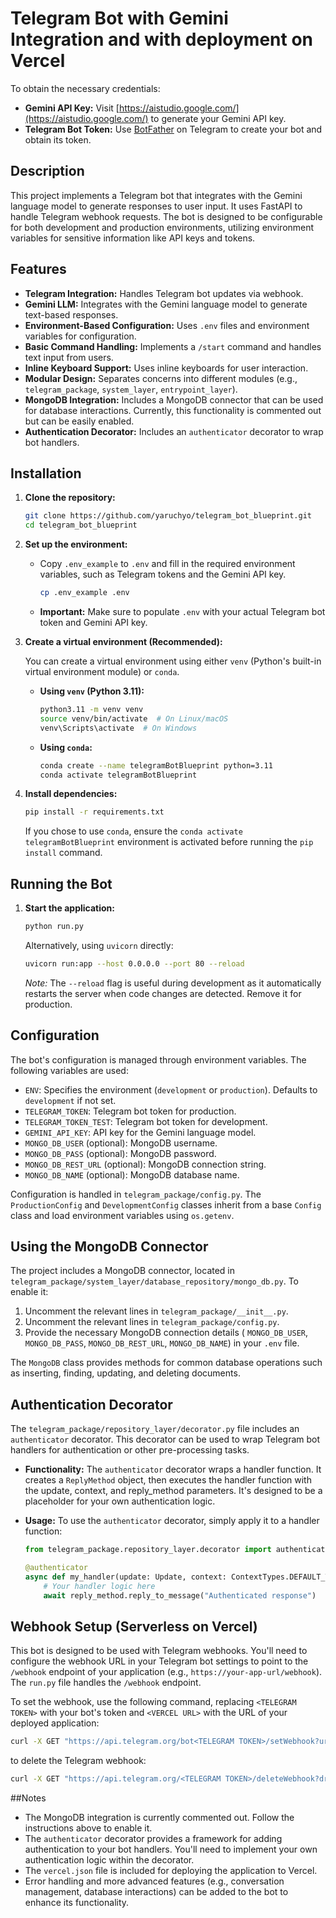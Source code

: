 # Telegram Bot with Gemini Integration and with deployment on Vercel

To obtain the necessary credentials:

*   **Gemini API Key:**  Visit [https://aistudio.google.com/](https://aistudio.google.com/) to generate your Gemini API key.
*   **Telegram Bot Token:** Use [BotFather](https://t.me/BotFather) on Telegram to create your bot and obtain its token.

## Description

This project implements a Telegram bot that integrates with the Gemini language model to generate responses to user input. It uses FastAPI to handle Telegram webhook requests. The bot is designed to be configurable for both development and production environments, utilizing environment variables for sensitive information like API keys and tokens.

## Features

*   **Telegram Integration:** Handles Telegram bot updates via webhook.
*   **Gemini LLM:** Integrates with the Gemini language model to generate text-based responses.
*   **Environment-Based Configuration:** Uses `.env` files and environment variables for configuration.
*   **Basic Command Handling:** Implements a `/start` command and handles text input from users.
*   **Inline Keyboard Support:** Uses inline keyboards for user interaction.
*   **Modular Design:** Separates concerns into different modules (e.g., `telegram_package`, `system_layer`, `entrypoint_layer`).
*   **MongoDB Integration:** Includes a MongoDB connector that can be used for database interactions. Currently, this functionality is commented out but can be easily enabled.
*   **Authentication Decorator:** Includes an `authenticator` decorator to wrap bot handlers.

## Installation

1.  **Clone the repository:**

    ```bash
    git clone https://github.com/yaruchyo/telegram_bot_blueprint.git
    cd telegram_bot_blueprint
    ```

2.  **Set up the environment:**

    *   Copy `.env_example` to `.env` and fill in the required environment variables, such as Telegram tokens and the Gemini API key.

        ```bash
        cp .env_example .env
        ```

    *   **Important:**  Make sure to populate `.env` with your actual Telegram bot token and Gemini API key.

3.  **Create a virtual environment (Recommended):**

    You can create a virtual environment using either `venv` (Python's built-in virtual environment module) or `conda`.

    *   **Using `venv` (Python 3.11):**

        ```bash
        python3.11 -m venv venv
        source venv/bin/activate  # On Linux/macOS
        venv\Scripts\activate  # On Windows
        ```

    *   **Using `conda`:**

        ```bash
        conda create --name telegramBotBlueprint python=3.11
        conda activate telegramBotBlueprint
        ```

4.  **Install dependencies:**

    ```bash
    pip install -r requirements.txt
    ```

    If you chose to use `conda`, ensure the `conda activate telegramBotBlueprint` environment is activated before running the `pip install` command.

## Running the Bot

1.  **Start the application:**

    ```bash
    python run.py
    ```

    Alternatively, using `uvicorn` directly:

    ```bash
    uvicorn run:app --host 0.0.0.0 --port 80 --reload
    ```

    *Note:* The `--reload` flag is useful during development as it automatically restarts the server when code changes are detected.  Remove it for production.

## Configuration

The bot's configuration is managed through environment variables. The following variables are used:

*   `ENV`: Specifies the environment (`development` or `production`).  Defaults to `development` if not set.
*   `TELEGRAM_TOKEN`: Telegram bot token for production.
*   `TELEGRAM_TOKEN_TEST`: Telegram bot token for development.
*   `GEMINI_API_KEY`: API key for the Gemini language model.
*   `MONGO_DB_USER` (optional): MongoDB username.
*   `MONGO_DB_PASS` (optional): MongoDB password.
*   `MONGO_DB_REST_URL` (optional): MongoDB connection string.
*   `MONGO_DB_NAME` (optional): MongoDB database name.

Configuration is handled in `telegram_package/config.py`.  The `ProductionConfig` and `DevelopmentConfig` classes inherit from a base `Config` class and load environment variables using `os.getenv`.

## Using the MongoDB Connector

The project includes a MongoDB connector, located in `telegram_package/system_layer/database_repository/mongo_db.py`. To enable it:

1.  Uncomment the relevant lines in `telegram_package/__init__.py`.
2.  Uncomment the relevant lines in `telegram_package/config.py`.
3.  Provide the necessary MongoDB connection details ( `MONGO_DB_USER`, `MONGO_DB_PASS`, `MONGO_DB_REST_URL`, `MONGO_DB_NAME`) in your `.env` file.

The `MongoDB` class provides methods for common database operations such as inserting, finding, updating, and deleting documents.

## Authentication Decorator

The `telegram_package/repository_layer/decorator.py` file includes an `authenticator` decorator. This decorator can be used to wrap Telegram bot handlers for authentication or other pre-processing tasks.

*   **Functionality:** The `authenticator` decorator wraps a handler function. It creates a `ReplyMethod` object, then executes the handler function with the update, context, and reply_method parameters.  It's designed to be a placeholder for your own authentication logic.

*   **Usage:** To use the `authenticator` decorator, simply apply it to a handler function:

    ```python
    from telegram_package.repository_layer.decorator import authenticator

    @authenticator
    async def my_handler(update: Update, context: ContextTypes.DEFAULT_TYPE, reply_method: ReplyMethod):
        # Your handler logic here
        await reply_method.reply_to_message("Authenticated response")
    ```

## Webhook Setup (Serverless on Vercel)

This bot is designed to be used with Telegram webhooks. You'll need to configure the webhook URL in your Telegram bot settings to point to the `/webhook` endpoint of your application (e.g., `https://your-app-url/webhook`). The `run.py` file handles the `/webhook` endpoint.

To set the webhook, use the following command, replacing `<TELEGRAM TOKEN>` with your bot's token and `<VERCEL URL>` with the URL of your deployed application:

```bash
curl -X GET "https://api.telegram.org/bot<TELEGRAM TOKEN>/setWebhook?url=<VERCEL URL>/webhook"
```

to delete the Telegram webhook: 
```bash
curl -X GET "https://api.telegram.org/<TELEGRAM TOKEN>/deleteWebhook?drop_pending_updates=True"
```

##Notes
*   The MongoDB integration is currently commented out. Follow the instructions above to enable it.
*   The `authenticator` decorator provides a framework for adding authentication to your bot handlers. You'll need to implement your own authentication logic within the decorator.
*   The `vercel.json` file is included for deploying the application to Vercel.
*   Error handling and more advanced features (e.g., conversation management, database interactions) can be added to the bot to enhance its functionality.